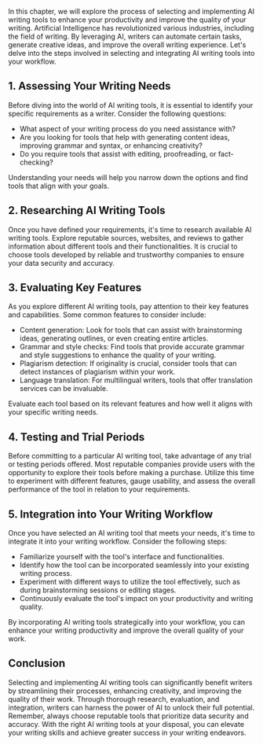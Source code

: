 
In this chapter, we will explore the process of selecting and implementing AI writing tools to enhance your productivity and improve the quality of your writing. Artificial Intelligence has revolutionized various industries, including the field of writing. By leveraging AI, writers can automate certain tasks, generate creative ideas, and improve the overall writing experience. Let's delve into the steps involved in selecting and integrating AI writing tools into your workflow.

## 1. Assessing Your Writing Needs

Before diving into the world of AI writing tools, it is essential to identify your specific requirements as a writer. Consider the following questions:

- What aspect of your writing process do you need assistance with?
- Are you looking for tools that help with generating content ideas, improving grammar and syntax, or enhancing creativity?
- Do you require tools that assist with editing, proofreading, or fact-checking?

Understanding your needs will help you narrow down the options and find tools that align with your goals.

## 2. Researching AI Writing Tools

Once you have defined your requirements, it's time to research available AI writing tools. Explore reputable sources, websites, and reviews to gather information about different tools and their functionalities. It is crucial to choose tools developed by reliable and trustworthy companies to ensure your data security and accuracy.

## 3. Evaluating Key Features

As you explore different AI writing tools, pay attention to their key features and capabilities. Some common features to consider include:

- Content generation: Look for tools that can assist with brainstorming ideas, generating outlines, or even creating entire articles.
- Grammar and style checks: Find tools that provide accurate grammar and style suggestions to enhance the quality of your writing.
- Plagiarism detection: If originality is crucial, consider tools that can detect instances of plagiarism within your work.
- Language translation: For multilingual writers, tools that offer translation services can be invaluable.

Evaluate each tool based on its relevant features and how well it aligns with your specific writing needs.

## 4. Testing and Trial Periods

Before committing to a particular AI writing tool, take advantage of any trial or testing periods offered. Most reputable companies provide users with the opportunity to explore their tools before making a purchase. Utilize this time to experiment with different features, gauge usability, and assess the overall performance of the tool in relation to your requirements.

## 5. Integration into Your Writing Workflow

Once you have selected an AI writing tool that meets your needs, it's time to integrate it into your writing workflow. Consider the following steps:

- Familiarize yourself with the tool's interface and functionalities.
- Identify how the tool can be incorporated seamlessly into your existing writing process.
- Experiment with different ways to utilize the tool effectively, such as during brainstorming sessions or editing stages.
- Continuously evaluate the tool's impact on your productivity and writing quality.

By incorporating AI writing tools strategically into your workflow, you can enhance your writing productivity and improve the overall quality of your work.

## Conclusion

Selecting and implementing AI writing tools can significantly benefit writers by streamlining their processes, enhancing creativity, and improving the quality of their work. Through thorough research, evaluation, and integration, writers can harness the power of AI to unlock their full potential. Remember, always choose reputable tools that prioritize data security and accuracy. With the right AI writing tools at your disposal, you can elevate your writing skills and achieve greater success in your writing endeavors.
